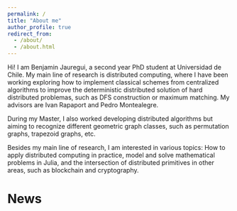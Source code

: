 ```yaml
---
permalink: /
title: "About me"
author_profile: true
redirect_from: 
  - /about/
  - /about.html
---
```


Hi! I am Benjamin Jauregui, a second year PhD student at Universidad de Chile. My main line of research is distributed computing, where I have been working exploring how to implement classical schemes from centralized algorithms to improve the deterministic distributed solution of hard distributed problemas, such as DFS construction or maximum matching. My advisors are Ivan Rapaport and Pedro Montealegre.

During my Master, I also worked developing distributed algorithms but aiming to recognize different geometric graph classes, such as permutation graphs, trapezoid graphs, etc.

Besides my main line of research, I am interested in various topics: How to apply distributed computing in practice,  model and solve mathematical problems in Julia, and the intersection of distributed primitives in other areas, such as blockchain and cryptography.

News
====
